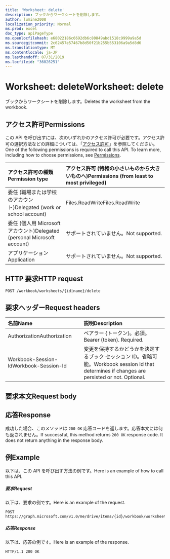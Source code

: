 ```yaml
---
title: 'Worksheet: delete'
description: ブックからワークシートを削除します。
author: lumine2008
localization_priority: Normal
ms.prod: excel
doc_type: apiPageType
ms.openlocfilehash: e68022186c6692db6c80849abd1518c9999a9a5d
ms.sourcegitcommit: 2c62457e57467b8d50f21b255b553106a9a5d8d6
ms.translationtype: MT
ms.contentlocale: ja-JP
ms.lasthandoff: 07/31/2019
ms.locfileid: "36026251"
---
```

# <a name="worksheet-delete"></a><span data-ttu-id="2e80f-103">Worksheet: delete</span><span class="sxs-lookup"><span data-stu-id="2e80f-103">Worksheet: delete</span></span>

<span data-ttu-id="2e80f-104">ブックからワークシートを削除します。</span><span class="sxs-lookup"><span data-stu-id="2e80f-104">Deletes the worksheet from the workbook.</span></span>
## <a name="permissions"></a><span data-ttu-id="2e80f-105">アクセス許可</span><span class="sxs-lookup"><span data-stu-id="2e80f-105">Permissions</span></span>
<span data-ttu-id="2e80f-p101">この API を呼び出すには、次のいずれかのアクセス許可が必要です。アクセス許可の選択方法などの詳細については、「[アクセス許可](/graph/permissions-reference)」を参照してください。</span><span class="sxs-lookup"><span data-stu-id="2e80f-p101">One of the following permissions is required to call this API. To learn more, including how to choose permissions, see [Permissions](/graph/permissions-reference).</span></span>

|<span data-ttu-id="2e80f-108">アクセス許可の種類</span><span class="sxs-lookup"><span data-stu-id="2e80f-108">Permission type</span></span>      | <span data-ttu-id="2e80f-109">アクセス許可 (特権の小さいものから大きいものへ)</span><span class="sxs-lookup"><span data-stu-id="2e80f-109">Permissions (from least to most privileged)</span></span>              |
|:--------------------|:---------------------------------------------------------|
|<span data-ttu-id="2e80f-110">委任 (職場または学校のアカウント)</span><span class="sxs-lookup"><span data-stu-id="2e80f-110">Delegated (work or school account)</span></span> | <span data-ttu-id="2e80f-111">Files.ReadWrite</span><span class="sxs-lookup"><span data-stu-id="2e80f-111">Files.ReadWrite</span></span>    |
|<span data-ttu-id="2e80f-112">委任 (個人用 Microsoft アカウント)</span><span class="sxs-lookup"><span data-stu-id="2e80f-112">Delegated (personal Microsoft account)</span></span> | <span data-ttu-id="2e80f-113">サポートされていません。</span><span class="sxs-lookup"><span data-stu-id="2e80f-113">Not supported.</span></span>    |
|<span data-ttu-id="2e80f-114">アプリケーション</span><span class="sxs-lookup"><span data-stu-id="2e80f-114">Application</span></span> | <span data-ttu-id="2e80f-115">サポートされていません。</span><span class="sxs-lookup"><span data-stu-id="2e80f-115">Not supported.</span></span> |

## <a name="http-request"></a><span data-ttu-id="2e80f-116">HTTP 要求</span><span class="sxs-lookup"><span data-stu-id="2e80f-116">HTTP request</span></span>
<!-- { "blockType": "ignored" } -->
```http
POST /workbook/worksheets/{id|name}/delete

```
## <a name="request-headers"></a><span data-ttu-id="2e80f-117">要求ヘッダー</span><span class="sxs-lookup"><span data-stu-id="2e80f-117">Request headers</span></span>
| <span data-ttu-id="2e80f-118">名前</span><span class="sxs-lookup"><span data-stu-id="2e80f-118">Name</span></span>       | <span data-ttu-id="2e80f-119">説明</span><span class="sxs-lookup"><span data-stu-id="2e80f-119">Description</span></span>|
|:---------------|:----------|
| <span data-ttu-id="2e80f-120">Authorization</span><span class="sxs-lookup"><span data-stu-id="2e80f-120">Authorization</span></span>  | <span data-ttu-id="2e80f-p102">ベアラー {トークン}。必須。</span><span class="sxs-lookup"><span data-stu-id="2e80f-p102">Bearer {token}. Required.</span></span> |
| <span data-ttu-id="2e80f-123">Workbook-Session-Id</span><span class="sxs-lookup"><span data-stu-id="2e80f-123">Workbook-Session-Id</span></span>  | <span data-ttu-id="2e80f-p103">変更を保持するかどうかを決定するブック セッション ID。省略可能。</span><span class="sxs-lookup"><span data-stu-id="2e80f-p103">Workbook session Id that determines if changes are persisted or not. Optional.</span></span>|

## <a name="request-body"></a><span data-ttu-id="2e80f-126">要求本文</span><span class="sxs-lookup"><span data-stu-id="2e80f-126">Request body</span></span>

## <a name="response"></a><span data-ttu-id="2e80f-127">応答</span><span class="sxs-lookup"><span data-stu-id="2e80f-127">Response</span></span>

<span data-ttu-id="2e80f-p104">成功した場合、このメソッドは `200 OK` 応答コードを返します。応答本文には何も返されません。</span><span class="sxs-lookup"><span data-stu-id="2e80f-p104">If successful, this method returns `200 OK` response code. It does not return anything in the response body.</span></span>

## <a name="example"></a><span data-ttu-id="2e80f-130">例</span><span class="sxs-lookup"><span data-stu-id="2e80f-130">Example</span></span>
<span data-ttu-id="2e80f-131">以下は、この API を呼び出す方法の例です。</span><span class="sxs-lookup"><span data-stu-id="2e80f-131">Here is an example of how to call this API.</span></span>
##### <a name="request"></a><span data-ttu-id="2e80f-132">要求</span><span class="sxs-lookup"><span data-stu-id="2e80f-132">Request</span></span>
<span data-ttu-id="2e80f-133">以下は、要求の例です。</span><span class="sxs-lookup"><span data-stu-id="2e80f-133">Here is an example of the request.</span></span>
<!-- {
  "blockType": "request",
  "name": "worksheet_delete"
}-->
```http
POST https://graph.microsoft.com/v1.0/me/drive/items/{id}/workbook/worksheets/{id|name}/delete
```

##### <a name="response"></a><span data-ttu-id="2e80f-134">応答</span><span class="sxs-lookup"><span data-stu-id="2e80f-134">Response</span></span>
<span data-ttu-id="2e80f-135">以下は、応答の例です。</span><span class="sxs-lookup"><span data-stu-id="2e80f-135">Here is an example of the response.</span></span> 
<!-- {
  "blockType": "response",
  "truncated": true
} -->
```http
HTTP/1.1 200 OK
```

<!-- uuid: 8fcb5dbc-d5aa-4681-8e31-b001d5168d79
2015-10-25 14:57:30 UTC -->
<!-- {
  "type": "#page.annotation",
  "description": "Worksheet: delete",
  "keywords": "",
  "section": "documentation",
  "tocPath": ""
}-->
